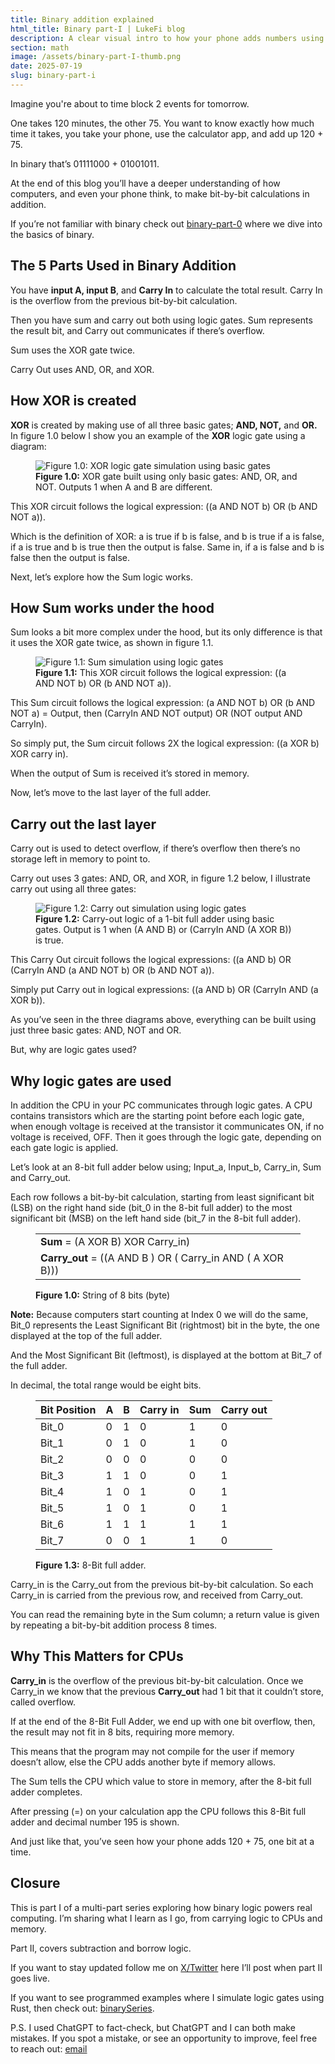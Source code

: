 ```yaml
---
title: Binary addition explained
html_title: Binary part-I | LukeFi blog
description: A clear visual intro to how your phone adds numbers using logic gates, carry bits, and binary — built step-by-step in Rust.
section: math
image: /assets/binary-part-I-thumb.png
date: 2025-07-19
slug: binary-part-i
---
```


Imagine you're about to time block 2 events for tomorrow.

One takes 120 minutes, the other 75. You want to know exactly how much time it takes, you take your phone, use the calculator app, and add up 120 + 75.

In binary that’s 01111000 + 01001011.

At the end of this blog you’ll have a deeper understanding of how computers, and even your phone think, to make bit-by-bit calculations in addition.

If you’re not familiar with binary check out [binary-part-0](https://www.lukefi.com/content/2025/2025-06/binary-part-0) where we dive into the basics of binary.
<br />

## The 5 Parts Used in Binary Addition

You have **input A, input B**, and **Carry In** to calculate the total result. Carry In is the overflow from the previous bit-by-bit calculation.

Then you have sum and carry out both using logic gates. Sum represents the result bit, and Carry out communicates if there’s overflow.

Sum uses the XOR gate twice.

Carry Out uses AND, OR, and XOR.
<br />

## How XOR is created

**XOR** is created by making use of all three basic gates; **AND, NOT,** and **OR.** In figure 1.0 below I show you an example of the **XOR** logic gate using a diagram:

<figure>
<img
  src="/assets/carry_out_gate.png"
  alt="Figure 1.0: XOR logic gate simulation using basic gates"
  class="default-img-setting"
/>
<figcaption class="fig-caption color-dg f-s-italic">
  <b>Figure 1.0:</b> XOR gate built using only basic gates: AND,
  OR, and NOT. Outputs 1 when A and B are different.
</figcaption>
</figure>

This XOR circuit follows the logical expression: ((a AND NOT b) OR (b AND NOT a)).

Which is the definition of XOR: a is true if b is false, and b is true if a is false, if a is true and b is true then the output is false. Same in, if a is false and b is false then the output is false.

Next, let’s explore how the Sum logic works.
<br />

## How Sum works under the hood

Sum looks a bit more complex under the hood, but its only difference is that it uses the XOR gate twice, as shown in figure 1.1.

<figure>
<img
  src="/assets/logic_gate_2x_XOR=SUM.png"
  alt="Figure 1.1: Sum simulation using logic gates"
  class="default-img-setting"
/>
<figcaption class="fig-caption color-dg f-s-italic">
  <b>Figure 1.1:</b> This XOR circuit follows the logical
  expression: ((a AND NOT b) OR (b AND NOT a)).
</figcaption>
</figure>

This Sum circuit follows the logical expression: (a AND NOT b) OR (b AND NOT a) = Output, then (CarryIn AND NOT output) OR (NOT output AND CarryIn).

So simply put, the Sum circuit follows 2X the logical expression: ((a XOR b) XOR carry in).

When the output of Sum is received it’s stored in memory.

Now, let’s move to the last layer of the full adder.
<br />

## Carry out the last layer

Carry out is used to detect overflow, if there’s overflow then there’s no storage left in memory to point to.

Carry out uses 3 gates: AND, OR, and XOR, in figure 1.2 below, I illustrate carry out using all three gates:

<figure>
<img
  src="/assets/carry_out_gate.png"
  alt="Figure 1.2: Carry out simulation using logic gates"
  class="default-img-setting"
/>
<figcaption class="fig-caption color-dg f-s-italic">
  <b>Figure 1.2:</b> Carry-out logic of a 1-bit full adder using
  basic gates. Output is 1 when (A AND B) or (CarryIn AND (A XOR
  B)) is true.
</figcaption>
</figure>

This Carry Out circuit follows the logical expressions: ((a AND b) OR (CarryIn AND (a AND NOT b) OR (b AND NOT a)).

Simply put Carry out in logical expressions: ((a AND b) OR (CarryIn AND (a XOR b)).

As you’ve seen in the three diagrams above, everything can be built using just three basic gates: AND, NOT and OR.

But, why are logic gates used?
<br />

## Why logic gates are used

In addition the CPU in your PC communicates through logic gates. A CPU contains transistors which are the starting point before each logic gate, when enough voltage is received at the transistor it communicates ON, if no voltage is received, OFF. Then it goes through the logic gate, depending on each gate logic is applied.

Let’s look at an 8-bit full adder below using; Input_a, Input_b, Carry_in, Sum and Carry_out.

Each row follows a bit-by-bit calculation, starting from least significant bit (LSB) on the right hand side (bit_0 in the 8-bit full adder) to the most significant bit (MSB) on the left hand side (bit_7 in the 8-bit full adder).

<figure>
  <table class="table-350px">
    <tr>
        <td><b>Sum</b> = (A XOR B) XOR Carry_in)</td>
    </tr>
    </tr>
        <td><b>Carry_out</b> = ((A AND B ) OR ( Carry_in AND ( A XOR B)))</td>
    </tr>
  </table>
  <figcaption><b>Figure 1.0:</b> String of 8 bits (byte)</figcaption>
</figure>

**Note:**
Because computers start counting at Index 0 we will do the same, Bit_0 represents the Least Significant Bit (rightmost) bit in the byte, the one displayed at the top of the full adder.

And the Most Significant Bit (leftmost), is displayed at the bottom at Bit_7 of the full adder.

In decimal, the total range would be eight bits.

<figure>
  <table>
    <thead>
      <tr>
        <th>Bit Position</th>
        <th>A</th>
        <th>B</th>
        <th>Carry in</th>
        <th>Sum</th>
        <th>Carry out</th>
      </tr>
    </thead>
    <tbody>
      <tr><td>Bit_0</td><td>0</td><td>1</td><td>0</td><td>1</td><td>0</td></tr>
      <tr><td>Bit_1</td><td>0</td><td>1</td><td>0</td><td>1</td><td>0</td></tr>
      <tr><td>Bit_2</td><td>0</td><td>0</td><td>0</td><td>0</td><td>0</td></tr>
      <tr><td>Bit_3</td><td>1</td><td>1</td><td>0</td><td>0</td><td>1</td></tr>
      <tr><td>Bit_4</td><td>1</td><td>0</td><td>1</td><td>0</td><td>1</td></tr>
      <tr><td>Bit_5</td><td>1</td><td>0</td><td>1</td><td>0</td><td>1</td></tr>
      <tr><td>Bit_6</td><td>1</td><td>1</td><td>1</td><td>1</td><td>1</td></tr>
      <tr><td>Bit_7</td><td>0</td><td>0</td><td>1</td><td>1</td><td>0</td></tr>
    </tbody>
  </table>
  <figcaption><b>Figure 1.3:</b> 8-Bit full adder.
  </figcaption>
</figure>

Carry_in is the Carry_out from the previous bit-by-bit calculation. So each Carry_in is carried from the previous row, and received from Carry_out.

You can read the remaining byte in the Sum column; a return value is given by repeating a bit-by-bit addition process 8 times.
<br />

## Why This Matters for CPUs

**Carry_in** is the overflow of the previous bit-by-bit calculation. Once we Carry_in we know that the previous **Carry_out** had 1 bit that it couldn’t store, called overflow.

If at the end of the 8-Bit Full Adder, we end up with one bit overflow, then, the result may not fit in 8 bits, requiring more memory.

This means that the program may not compile for the user if memory doesn’t allow, else the CPU adds another byte if memory allows.

The Sum tells the CPU which value to store in memory, after the 8-bit full adder completes.

After pressing (=) on your calculation app the CPU follows this 8-Bit full adder and decimal number 195 is shown.

And just like that, you’ve seen how your phone adds 120 + 75, one bit at a time.
<br />

## Closure

This is part I of a multi-part series exploring how binary logic powers real computing. I’m sharing what I learn as I go, from carrying logic to CPUs and memory.

Part II, covers subtraction and borrow logic.

If you want to stay updated follow me on [X/Twitter](https://x.com/lukefi_) here I’ll post when part II goes live.

If you want to see programmed examples where I simulate logic gates using Rust, then check out: [binarySeries](https://github.com/Lmpkessels/binarySeries).

P.S. I used ChatGPT to fact-check, but ChatGPT and I can both make mistakes. If you spot a mistake, or see an opportunity to improve, feel free to reach out: [email](luuk@lukefi.com)
